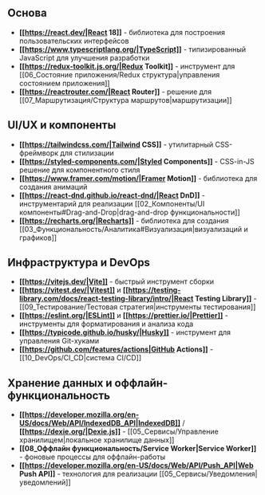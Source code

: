 ## Основа
- **[[https://react.dev/|React 18]]** - библиотека для построения пользовательских интерфейсов
- **[[https://www.typescriptlang.org/|TypeScript]]** - типизированный JavaScript для улучшения разработки
- **[[https://redux-toolkit.js.org/|Redux Toolkit]]** - инструмент для [[06_Состояние приложения/Redux структура|управления состоянием приложения]]
- **[[https://reactrouter.com/|React Router]]** - решение для [[07_Маршрутизация/Структура маршрутов|маршрутизации]]

## UI/UX и компоненты
- **[[https://tailwindcss.com/|Tailwind CSS]]** - утилитарный CSS-фреймворк для стилизации
- **[[https://styled-components.com/|Styled Components]]** - CSS-in-JS решение для компонентного стиля
- **[[https://www.framer.com/motion/|Framer Motion]]** - библиотека для создания анимаций
- **[[https://react-dnd.github.io/react-dnd/|React DnD]]** - инструментарий для реализации [[02_Компоненты/UI компоненты#Drag-and-Drop|drag-and-drop функциональности]]
- **[[https://recharts.org/|Recharts]]** - библиотека для создания [[03_Функциональность/Аналитика#Визуализация|визуализаций и графиков]]

## Инфраструктура и DevOps
- **[[https://vitejs.dev/|Vite]]** - быстрый инструмент сборки
- **[[https://vitest.dev/|Vitest]]** и **[[https://testing-library.com/docs/react-testing-library/intro/|React Testing Library]]** - [[09_Тестирование/Тестовая стратегия|инструменты тестирования]]
- **[[https://eslint.org/|ESLint]]** и **[[https://prettier.io/|Prettier]]** - инструменты для форматирования и анализа кода
- **[[https://typicode.github.io/husky/|Husky]]** - инструмент для управления Git-хуками
- **[[https://github.com/features/actions|GitHub Actions]]** - [[10_DevOps/CI_CD|система CI/CD]]

## Хранение данных и оффлайн-функциональность
- **[[https://developer.mozilla.org/en-US/docs/Web/API/IndexedDB_API|IndexedDB]]** / **[[https://dexie.org/|Dexie.js]]** - [[05_Сервисы/Управление хранилищем|локальное хранилище данных]]
- **[[08_Оффлайн функциональность/Service Worker|Service Worker]]** - фоновые процессы для оффлайн-работы
- **[[https://developer.mozilla.org/en-US/docs/Web/API/Push_API|Web Push API]]** - технология для реализации [[05_Сервисы/Уведомления|уведомлений]]